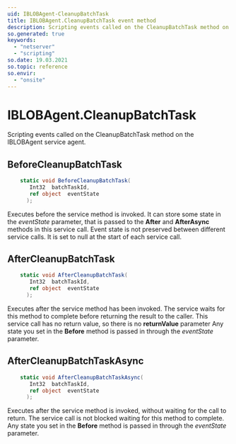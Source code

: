 ```yaml
---
uid: IBLOBAgent-CleanupBatchTask
title: IBLOBAgent.CleanupBatchTask event method
description: Scripting events called on the CleanupBatchTask method on the IBLOBAgent service agent.
so.generated: true
keywords:
  - "netserver"
  - "scripting"
so.date: 19.03.2021
so.topic: reference
so.envir:
  - "onsite"
---
```

# IBLOBAgent.CleanupBatchTask

Scripting events called on the <see cref='M:SuperOffice.CRM.Services.IBLOBAgent.CleanupBatchTask'>CleanupBatchTask</see> method on the <see cref='IBLOBAgent'>IBLOBAgent</see>  service agent.

## BeforeCleanupBatchTask
```cs
    static void BeforeCleanupBatchTask(
       Int32  batchTaskId,
       ref object  eventState
      );
```
Executes before the service method is invoked.
It can store some state in the *eventState* parameter, that is passed to the **After** and **AfterAsync** methods in this service call.
Event state is not preserved between different service calls. It is set to null at the start of each service call.
## AfterCleanupBatchTask
```cs
    static void AfterCleanupBatchTask(
       Int32  batchTaskId,
       ref object  eventState
      );
```
Executes after the service method has been invoked. The service waits for this method to complete before returning the result to the caller.
This service call has no return value, so there is no **returnValue** parameter
Any state you set in the **Before** method is passed in through the *eventState* parameter.
## AfterCleanupBatchTaskAsync
```cs
    static void AfterCleanupBatchTaskAsync(
       Int32  batchTaskId,
       ref object  eventState
      );
```
Executes after the service method is invoked, without waiting for the call to return.
The service call is not blocked waiting for this method to complete.
Any state you set in the **Before** method is passed in through the *eventState* parameter.

